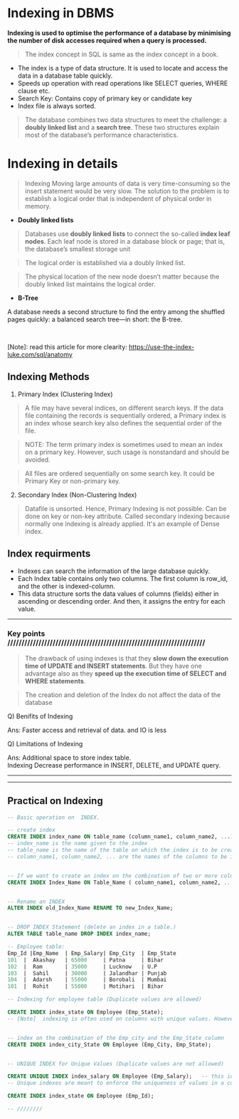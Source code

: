 # Indexing in DBMS

__Indexing is used to optimise the performance of a database by minimising the number of disk accesses required when a query is processed.__

> The index concept in SQL is same as the index concept in a book.

* The index is a type of data structure. It is used to locate and access the data in a database table quickly.
* Speeds up operation with read operations like SELECT queries, WHERE clause etc.
* Search Key: Contains copy of primary key or candidate key
* Index file is always sorted.

> The database combines two data structures to meet the challenge: a **doubly linked list** and a **search tree**. These two structures explain most of the database’s performance characteristics.

# Indexing in details


> Indexing Moving large amounts of data is very time-consuming so the insert statement would be very slow. The solution to the problem is to establish a logical order that is independent of physical order in memory.

- **Doubly linked lists**
> Databases use **doubly linked lists** to connect the so-called **index leaf nodes**. Each leaf node is stored in a database block or page; that is, the database’s smallest storage unit

> The logical order is established via a doubly linked list.

> The physical location of the new node doesn’t matter because the doubly linked list maintains the logical order.

- **B-Tree**

A database needs a second structure to find the entry among the shuffled pages quickly: a balanced search tree—in short: the B-tree.

<br>

[Note]: read this article for more clearity:
https://use-the-index-luke.com/sql/anatomy

## Indexing Methods

1. Primary Index (Clustering Index)

> A file may have several indices, on different search keys. If the data file containing the records is sequentially ordered, a Primary index is an index whose search key also defines the sequential order of the file.

> NOTE: The term primary index is sometimes used to mean an index on a primary key. However, such usage is nonstandard and should be avoided.

> All files are ordered sequentially on some search key. It could be Primary Key or non-primary key.


2. Secondary Index (Non-Clustering Index)

> Datafile is unsorted. Hence, Primary Indexing is not possible.
> Can be done on key or non-key attribute.
> Called secondary indexing because normally one indexing is already applied.
> It's an example of Dense index.

## Index requirments

* Indexes can search the information of the large database quickly.
* Each Index table contains only two columns. The first column is row_id, and the other is indexed-column.
* This data structure sorts the data values of columns (fields) either in ascending or descending order. And then, it assigns the entry for each value.


<hr/>

### Key points //////////////////////////////////////////////////////////////////////

> The drawback of using indexes is that they __slow down the execution time of UPDATE and INSERT statements__. But they have one advantage also as they __speed up the execution time of SELECT and WHERE statements__.

> The creation and deletion of the Index do not affect the data of the database

Q) Benifits of Indexing

Ans: Faster access and retrieval of data. and IO is less 

Q) Limitations of Indexing

Ans: Additional space to store index table.  
     Indexing Decrease performance in INSERT, DELETE, and UPDATE query.  


<hr/>
<hr/>



## Practical on Indexing 

```sql
-- Basic operation on  INDEX.

-- create index
CREATE INDEX index_name ON table_name (column_name1, column_name2, ...);
-- index_name is the name given to the index
-- table_name is the name of the table on which the index is to be created
-- column_name1, column_name2, ... are the names of the columns to be included in the index


-- If we want to create an index on the combination of two or more columns, then the following syntax can be used in SQL:
CREATE INDEX Index_Name ON Table_Name ( column_name1, column_name2, ...., column_nameN);  


-- Rename an INDEX
ALTER INDEX old_Index_Name RENAME TO new_Index_Name;


-- DROP INDEX Statement (delete an index in a table.)
ALTER TABLE table_name DROP INDEX index_name;
```

```sql
-- Employee table:
Emp_Id |Emp_Name  | Emp_Salary|	Emp_City  |	Emp_State
101  |	Akashay   |	65000     |	Patna     |	Bihar
102  |	Ram       |	35000     |	Lucknow   |	U.P
103  |	Sahil     |	30000     |	Jalandhar |	Punjab
104  |	Adarsh    |	55000     |	Borobali  |	Mumbai
101  |	Rohit     |	55000     |	Motihari  |	Bihar

-- Indexing for employee table (Duplicate values are allowed)

CREATE INDEX index_state ON Employee (Emp_State);  
-- [Note]  indexing is often used on columns with unique values. However, indexing can also be beneficial for columns with duplicate values, especially when those columns are frequently used for filtering, searching, or sorting operations.


-- index on the combination of the Emp_city and the Emp_State column
CREATE INDEX index_city_State ON Employee (Emp_City, Emp_State);  


-- UNIQUE INDEX for Unique Values (Duplicate values are not allowed)

CREATE UNIQUE INDEX index_salary ON Employee (Emp_Salary);   -- this id WRONG; salary have duplicate values !!!!!
-- Unique indexes are meant to enforce the uniqueness of values in a column, which means that no two rows can have the same value in the indexed column.

CREATE INDEX index_state ON Employee (Emp_Id);  

-- ////////

```